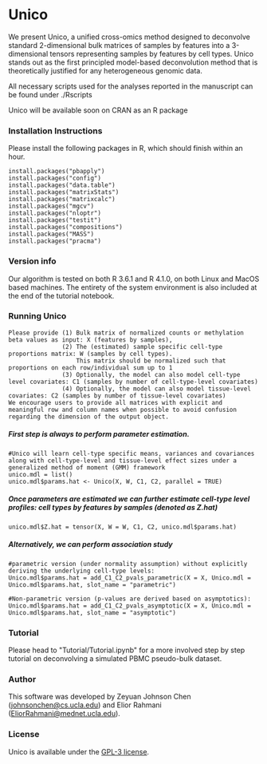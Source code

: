 # Unico
We present Unico, a unified cross-omics method designed to deconvolve standard 2-dimensional bulk matrices of samples by features into a 3-dimensional tensors representing samples by features by cell types. Unico stands out as the first principled model-based deconvolution method that is theoretically justified for any heterogeneous genomic data.

All necessary scripts used for the analyses reported in the manuscript can be found under ./Rscripts

Unico will be available soon on CRAN as an R package

### Installation Instructions
Please install the following packages in R, which should finish within an hour.
```
install.packages("pbapply")
install.packages("config")
install.packages("data.table")
install.packages("matrixStats")
install.packages("matrixcalc")
install.packages("mgcv")
install.packages("nloptr")
install.packages("testit")
install.packages("compositions")
install.packages("MASS")
install.packages("pracma")
```
### Version info
Our algorithm is tested on both R 3.6.1 and R 4.1.0, on both Linux and MacOS based machines.
The entirety of the system environment is also included at the end of the tutorial notebook.


### Running Unico
```
Please provide (1) Bulk matrix of normalized counts or methylation beta values as input: X (features by samples),
               (2) The (estimated) sample specific cell-type proportions matrix: W (samples by cell types).
                   This matrix should be normalized such that proportions on each row/individual sum up to 1
               (3) Optionally, the model can also model cell-type level covariates: C1 (samples by number of cell-type-level covariates)
               (4) Optionally, the model can also model tissue-level covariates: C2 (samples by number of tissue-level covariates)
We encourage users to provide all matrices with explicit and meaningful row and column names when possible to avoid confusion regarding the dimension of the output object.
```
##### First step is always to perform parameter estimation.
```
#Unico will learn cell-type specific means, variances and covariances along with cell-type-level and tissue-level effect sizes under a generalized method of moment (GMM) framework
unico.mdl = list()
unico.mdl$params.hat <- Unico(X, W, C1, C2, parallel = TRUE)
```
##### Once parameters are estimated we can further estimate cell-type level profiles: cell types by features by samples (denoted as Z.hat)
```
unico.mdl$Z.hat = tensor(X, W = W, C1, C2, unico.mdl$params.hat)
```
##### Alternatively, we can perform association study
```
#parametric version (under normality assumption) without explicitly deriving the underlying cell-type levels:
Unico.mdl$params.hat = add_C1_C2_pvals_parametric(X = X, Unico.mdl = Unico.mdl$params.hat, slot_name = "parametric")
```
```
#Non-parametric version (p-values are derived based on asymptotics):
Unico.mdl$params.hat = add_C1_C2_pvals_asymptotic(X = X, Unico.mdl = Unico.mdl$params.hat, slot_name = "asymptotic")
```
### Tutorial
Please head to "Tutorial/Tutorial.ipynb" for a more involved step by step tutorial on deconvolving a simulated PBMC pseudo-bulk dataset.

### Author

This software was developed by Zeyuan Johnson Chen (johnsonchen@cs.ucla.edu) and Elior Rahmani (EliorRahmani@mednet.ucla.edu).

### License

Unico is available under the <a href="https://opensource.org/licenses/GPL-3.0" target="_blank">GPL-3 license</a>.
